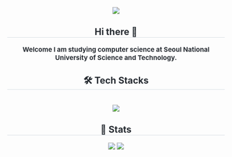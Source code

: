 <div align= "center">
    <img src="https://capsule-render.vercel.app/api?type=waving&color=0:86bfc6,100:050505&height=180&text=Welcome&animation=&fontColor=ffffff&fontSize=70" />
    </div>
    <div align= "center"> 
    <h2 style="border-bottom: 1px solid #d8dee4; color: #282d33;"> Hi there 👋 </h2>  
    <div style="font-weight: 700; font-size: 15px; text-align: center; color: #282d33;"> Welcome I am studying computer science at Seoul National University of Science and Technology. </div> 
    </div>
    <div align= "center">
    <h2 style="border-bottom: 1px solid #d8dee4; color: #282d33;"> 🛠️ Tech Stacks </h2> <br> 
    <div style="margin: 0 auto; text-align: center;" align= "center"> <img src="https://img.shields.io/badge/Java-007396?style=for-the-badge&logo=Java&logoColor=white">
          </div>
    </div>
    <div align= "center"> 
    <h2 style="border-bottom: 1px solid #d8dee4; color: #282d33;"> 🏅 Stats </h2> <div align= "center"> <img src="https://github-readme-stats.vercel.app/api?username=sobogil&bg_color=60,fec8c8,c29e9e&title_color=623c77&text_color=623c77"
         /> <img src="https://github-readme-stats.vercel.app/api/top-langs/?username=sobogil&layout=compact&bg_color=60,fec8c8,c29e9e&title_color=623c77&text_color=623c77"
           /> </div> 
    </div>
    
